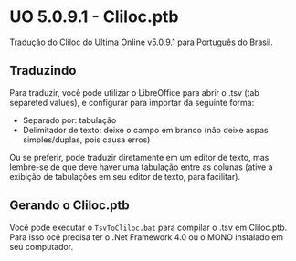 # UO 5.0.9.1 -  Cliloc.ptb

Tradução do Cliloc do Ultima Online v5.0.9.1 para Português do Brasil.

## Traduzindo

Para traduzir, você pode utilizar o LibreOffice para abrir o .tsv (tab separeted values), e configurar para importar da seguinte forma:

- Separado por: tabulação
- Delimitador de texto: deixe o campo em branco (não deixe aspas simples/duplas, pois causa erros)

Ou se preferir, pode traduzir diretamente em um editor de texto, mas lembre-se de que deve haver uma tabulação entre as colunas (ative a exibição de tabulações em seu editor de texto, para facilitar).

## Gerando o Cliloc.ptb

Você pode executar o `TsvToCliloc.bat` para compilar o .tsv em Cliloc.ptb. Para isso ocê precisa ter o .Net Framework 4.0 ou o MONO instalado em seu computador.